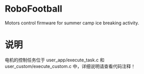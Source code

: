 # RoboFootball
Motors control firmware for summer camp ice breaking activity.

# 说明
电机的控制任务位于 user_app/execute_task.c 和 user_custom/execute_custom.c 中，详细说明请查看代码注释！
